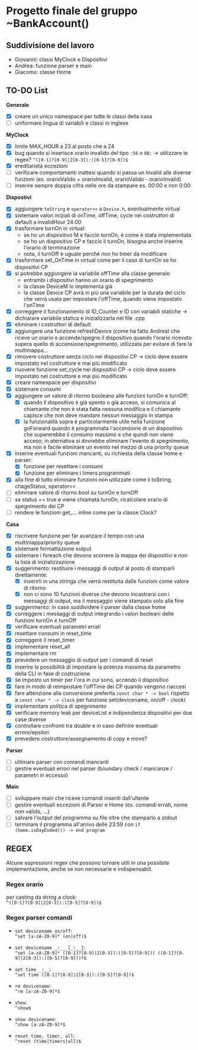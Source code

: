 # Progetto finale del gruppo ~BankAccount()
## Suddivisione del lavoro
- Giovanni: classi MyClock e Dispositivi
- Andrea: funzione parser e main
- Giacomo: classe Home

## TO-DO List
**Generale**
- [x] creare un unico namespace per tutte le classi della casa
- [ ] uniformare lingua di variabili e classi in inglese

**MyClock**
- [x] limite MAX_HOUR a 23 al posto che a 24
- [x] bug quando si inserisce orario invalido del tipo ``:56`` o ``08:`` -> utilizzare le regex? ``^([0-1]?[0-9]|2[0-3]):([0-5]?[0-9])$``
- [x] ereditarietà eccezioni
- [ ] verificare comportamenti inattesi quando si passa un Invalid alle diverse funzioni (es. orarioValido + orarioInvalid, orarioValido - orarioInvalid)
- [ ] inserire sempre doppia cifra nelle ore da stampare es. 00:00 e non 0:00

**Dispostivi**
- [x] aggiungere ``toString`` e ``operator<<`` a ``Device.h``, eventualmente virtual
- [x] sistemare valori iniziali di onTime, offTime, cycle nei costruttori di default a invalidHour 24:00
- [x] trasformare turnOn in virtual:
  - se ho un dispositivo M e faccio turnOn, è come è stata implementata
  - se ho un dispositivo CP e faccio il turnOn, bisogna anche inserire l'orario di terminazione
  - nota, il turnOff è uguale perché non ho timer da modificare
- [x] trasformare set_OnTime in virtual come per il caso di turnOn se ho dispositivi CP
- [x] si potrebbe aggiungere la variabile offTime alla classe generale:
  - entrambi i dispositivi hanno un orario di spegnimento
  - la classe DeviceM lo implementa già
  - la classe Device CP avrà in più una variabile per la durata del ciclo che verrà usata per impostare l'offTime, quando viene impostato l'onTime
- [x] correggere il funzionamento di ID_Counter e ID con variabili statiche -> dichiarare variabile statica e inizializzarla nel file .cpp
- [x] eliminare i costruttori di default
- [x] aggiungere una funzione refreshDevice (come ha fatto Andrea) che riceve un orario e accende/spegne il dispositivo quando l'orario ricevuto supera quello di accensione/spegnimento, utilizzata per evitare di fare la multimappa...
- [x] rimovere costruttore senza ciclo nei dispositivi CP -> ciclo deve essere impostato nel costruttore e mai più modificato
- [x] riuovere funzione set_cycle nei dispositivi CP -> ciclo deve essere impostato nel costruttore e mai più modificato
- [x] creare namespace per dispositivi
- [x] sistemare consumi
- [x] aggiungere un valore di ritorno booleano alle funzioni turnOn e turnOff:
  - [x] quando il dispositivo è già spento o già acceso, si comunica al chiamante che non è stata fatta nessuna modifica e il chiamante capisce che non deve mandare nessun messaggio in stampa
  - [x] la funzionalità sopra è particolarmente utile nella funzione goForward quando è programmata l'accensione di un dispositivo che supererebbe il consumo massimo e che quindi non viene acceso; in aternativa si dovrebbe eliminare l'evento di spegnimento, ma non è facile eliminare un evento nel mezzo di una priority queue
- [x] inserire eventuali funzioni mancanti, su richiesta della classe home e parser:
  - [x] funzione per resettare i consumi
  - [x] funzione per eliminare i timers programmati
- [x] alla fine di tutto eliminare funzioni non utilizzate come il toString, chageStatus, operator<<
- [ ] eliminare valore di ritorno bool su turnOn e turnOff
- [ ] se status == true e viene chiamata turnOn, ricalcolare orario di spegnimento dei CP
- [ ] rendere le funzioni get_... inline come per la classe Clock?

**Casa**
- [x] riscrivere funzione per far avanzare il tempo con una multimappa/priority queue
- [x] sistemare formattazione output
- [x] sistemare i foreach che devono scorrere la mappa dei dispositivi e non la lista di inizializzazione
- [x] suggerimento: restituire i messaggi di output al posto di stamparli direttamente:
  - [x] inserirli in una stringa che verrà restituita dalle funzioni come valore di ritorno
  - [x] non ci sono 10 funzioni diverse che devono incastrarsi con i messaggi di output, ma il messaggio viene stampato solo alla fine
- [x] suggerimento: in caso suddividere il parser dalla classe home
- [x] correggere i messaggi di output integrando i valori booleani delle funzioni turnOn e turnOff
- [x] verificare eventuali parametri errati
- [x] resettare consumi in reset_time
- [x] correggere il reset_timer
- [x] implementare reset_all
- [x] implementare rm
- [x] prevedere un messaggio di output per i comandi di reset
- [x] inserire la possibilità di impostare la potenza massima da parametro della CLI in fase di costruzione
- [x] se imposto un timer per l'ora in cui sono, accendo il dispositivo
- [x] fare in modo di reimpostare l'offTime dei CP quando vengono riaccesi
- [x] fare attenzione alla conversione preferita ``const char * -> bool`` rispetto a ``const char * -> clock`` per funzione set(devicename, on/off - clock)
- [x] implementare politica di spegnimento
- [x] verificare memory leak per deviceList e indipendenza dispositivi per due case diverse
- [x] controllare confronti tra double e in caso definire eventuali errore/epsilon
- [x] prevedere costruttore/assegnamento di copy e move?

**Parser**
- [ ] ultimare parser con comandi mancanti
- [ ] gestire eventuali errori nel parser (boundary check / mancanze / parametri in eccesso)

**Main**
- [ ] sviluppare main che riceve comandi inseriti dall'ultente
- [ ] gestire eventuali eccezioni di Parser e Home (es. comandi errati, nome non valido, ...)
- [ ] salvare l'output del programma su file oltre che stamparlo a stdout
- [ ] terminare il programma all'arrivo delle 23:59 con ``if (home.isDayEnded()) -> end program``

## REGEX
Alcune espressioni regex che possono tornare utili in una possibile implementazione, anche se non necessarie e indispensabili.

### Regex orario
per casting da string a clock: \
``^([0-1]?[0-9]|2[0-3]):([0-5]?[0-9])$``

### Regex parser comandi
- ``set devicename on/off``: \
``^set [a-zA-Z0-9]* (on|off)$``

- ``set devicename _:__ [_:__]``: \
``^set [a-zA-Z0-9]* ([0-1]?[0-9]|2[0-3]):([0-5]?[0-9])( ([0-1]?[0-9]|2[0-3]):([0-5]?[0-9]))?$``

- ``set time _:__``: \
``^set time ([0-1]?[0-9]|2[0-3]):([0-5]?[0-9])$``

- ``rm devicename``: \
``^rm [a-zA-Z0-9]*$``

- ``show``: \
``^show$``

- ``show devicename``: \
``^show [a-zA-Z0-9]*$``

- ``reset time, timer, all``: \
``^reset (time|timers|all)$``


